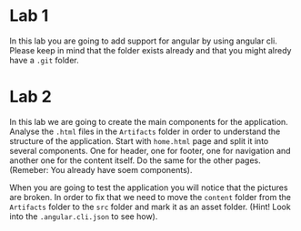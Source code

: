 # Lab 1

In this lab you are going to add support for angular by using angular cli. Please keep in mind that the folder exists already and that you might alredy have a `.git` folder.

# Lab 2

In this lab we are going to create the main components for the application. 
Analyse the `.html` files in the `Artifacts` folder in order to understand the structure of the application.
Start with `home.html` page and split it into several components. One for header, one for footer, one for navigation and another one for the content itself. Do the same for the other pages. (Remeber: You already have soem components).

When you are going to test the application you will notice that the pictures are broken. In order to fix that we need to move the `content` folder from the `Artifacts` folder to the `src` folder and mark it as an asset folder. (Hint! Look into the `.angular.cli.json` to see how).
 